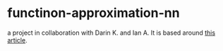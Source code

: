 # functinon-approximation-nn
a project in collaboration with Darin K. and Ian A.
It is based around [this article](https://towardsdatascience.com/how-to-build-your-own-neural-network-from-scratch-in-python-68998a08e4f6).
